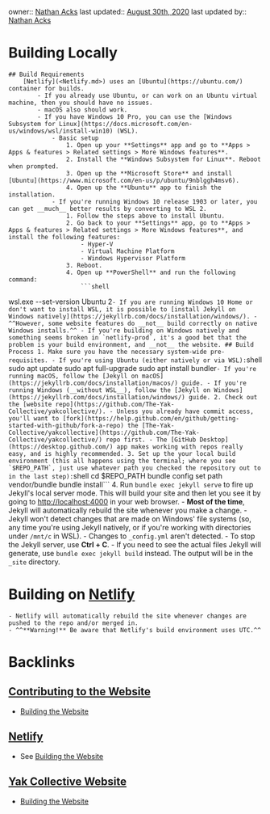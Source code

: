 owner:: [Nathan Acks](<Nathan Acks.md>)
last updated:: [August 30th, 2020](<August 30th, 2020.md>)
last updated by:: [Nathan Acks](<Nathan Acks.md>)
# Building Locally
    ## Build Requirements
        [Netlify](<Netlify.md>) uses an [Ubuntu](https://ubuntu.com/) container for builds.
            - If you already use Ubuntu, or can work on an Ubuntu virtual machine, then you should have no issues.
            - macOS also should work.
            - If you have Windows 10 Pro, you can use the [Windows Subsystem for Linux](https://docs.microsoft.com/en-us/windows/wsl/install-win10) (WSL).
                - Basic setup
                    1. Open up your **Settings** app and go to **Apps > Apps & features > Related settings > More Windows features**.
                    2. Install the **Windows Subsystem for Linux**. Reboot when prompted.
                    3. Open up the **Microsoft Store** and install [Ubuntu](https://www.microsoft.com/en-us/p/ubuntu/9nblggh4msv6).
                    4. Open up the **Ubuntu** app to finish the installation.
                - If you're running Windows 10 release 1903 or later, you can get __much__ better results by converting to WSL 2.
                    1. Follow the steps above to install Ubuntu.
                    2. Go back to your **Settings** app, go to **Apps > Apps & features > Related settings > More Windows features**, and install the following features:
                        - Hyper-V
                        - Virtual Machine Platform
                        - Windows Hypervisor Platform
                    3. Reboot.
                    4. Open up **PowerShell** and run the following command:
                        ```shell
wsl.exe --set-version Ubuntu 2```
            - If you are running Windows 10 Home or don't want to install WSL, it is possible to [install Jekyll on Windows natively](https://jekyllrb.com/docs/installation/windows/).
                - ^^However, some website features do __not__ build correctly on native Windows installs.^^
                - If you're building on Windows natively and something seems broken in `netlify-prod`, it's a good bet that the problem is your build environment, and __not__ the website.
    ## Build Process
        1. Make sure you have the necessary system-wide pre-requisites.
            - If you're using Ubuntu (either natively or via WSL):
                ```shell
sudo apt update
sudo apt full-upgrade
sudo apt install bundler```
            - If you're running macOS, follow the [Jekyll on macOS](https://jekyllrb.com/docs/installation/macos/) guide.
            - If you're running Windows (__without WSL__), follow the [Jekyll on Windows](https://jekyllrb.com/docs/installation/windows/) guide.
        2. Check out the [website repo](https://github.com/The-Yak-Collective/yakcollective/).
            - Unless you already have commit access, you'll want to [fork](https://help.github.com/en/github/getting-started-with-github/fork-a-repo) the [The-Yak-Collective/yakcollective](https://github.com/The-Yak-Collective/yakcollective/) repo first.
            - The [GitHub Desktop](https://desktop.github.com/) app makes working with repos really easy, and is highly recommended.
        3. Set up the your local build environment (this all happens using the terminal; where you see `$REPO_PATH`, just use whatever path you checked the repository out to in the last step):
            ```shell
cd $REPO_PATH
bundle config set path vendor/bundle
bundle install```
        4. Run `bundle exec jekyll serve` to fire up Jekyll's local server mode. This will build your site and then let you see it by going to [http://localhost:4000](http://localhost:4000) in your web browser.
            - __Most of the time__, Jekyll will automatically rebuild the site whenever you make a change.
                - Jekyll won't detect changes that are made on Windows' file systems (so, any time you're using Jekyll natively, or if you're working with directories under `/mnt/c` in WSL).
                - Changes to `_config.yml` aren't detected.
            - To stop the Jekyll server, use **Ctrl + C**.
            - If you need to see the actual files Jekyll will generate, use `bundle exec jekyll build` instead. The output will be in the `_site` directory.
# Building on [Netlify](<Netlify.md>)
    - Netlify will automatically rebuild the site whenever changes are pushed to the repo and/or merged in.
    - ^^**Warning!** Be aware that Netlify's build environment uses UTC.^^

# Backlinks
## [Contributing to the Website](<Contributing to the Website.md>)
- [Building the Website](<Building the Website.md>)

## [Netlify](<Netlify.md>)
- See [Building the Website](<Building the Website.md>)

## [Yak Collective Website](<Yak Collective Website.md>)
- [Building the Website](<Building the Website.md>)

